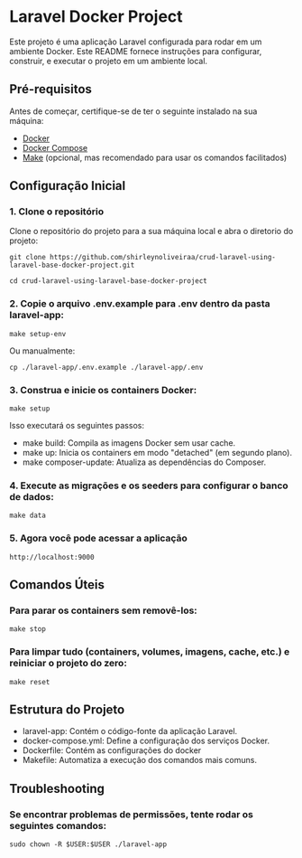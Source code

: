 # Laravel Docker Project

Este projeto é uma aplicação Laravel configurada para rodar em um ambiente Docker. Este README fornece instruções para configurar, construir, e executar o projeto em um ambiente local.

## Pré-requisitos

Antes de começar, certifique-se de ter o seguinte instalado na sua máquina:

- [Docker](https://www.docker.com/get-started)
- [Docker Compose](https://docs.docker.com/compose/install/)
- [Make](https://www.gnu.org/software/make/) (opcional, mas recomendado para usar os comandos facilitados)

## Configuração Inicial

### 1. Clone o repositório

Clone o repositório do projeto para a sua máquina local e abra o diretorio do projeto:

```
git clone https://github.com/shirleynoliveiraa/crud-laravel-using-laravel-base-docker-project.git

cd crud-laravel-using-laravel-base-docker-project
```

### 2. Copie o arquivo .env.example para .env dentro da pasta laravel-app:
```
make setup-env
```
Ou manualmente:
```
cp ./laravel-app/.env.example ./laravel-app/.env
```

### 3. Construa e inicie os containers Docker:
```
make setup
```

Isso executará os seguintes passos:

- make build: Compila as imagens Docker sem usar cache.
- make up: Inicia os containers em modo "detached" (em segundo plano).
- make composer-update: Atualiza as dependências do Composer.

### 4. Execute as migrações e os seeders para configurar o banco de dados:
```
make data
```

### 5. Agora você pode acessar a aplicação
```
http://localhost:9000
```

## Comandos Úteis
### Para parar os containers sem removê-los:
```
make stop
```

### Para limpar tudo (containers, volumes, imagens, cache, etc.) e reiniciar o projeto do zero:
```
make reset
```

## Estrutura do Projeto
- laravel-app: Contém o código-fonte da aplicação Laravel.
- docker-compose.yml: Define a configuração dos serviços Docker.
- Dockerfile: Contém as configurações do docker
- Makefile: Automatiza a execução dos comandos mais comuns.


## Troubleshooting
### Se encontrar problemas de permissões, tente rodar os seguintes comandos:
```
sudo chown -R $USER:$USER ./laravel-app
```

